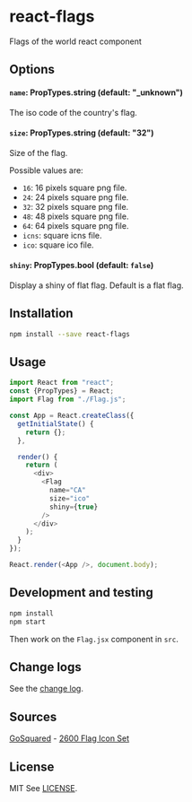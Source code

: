 # react-flags

Flags of the world react component

## Options

#### `name`: PropTypes.string (default: "_unknown")

The iso code of the country's flag.

#### `size`: PropTypes.string (default: "32")

Size of the flag.

Possible values are:
  - `16`: 16 pixels square png file.
  - `24`: 24 pixels square png file.
  - `32`: 32 pixels square png file.
  - `48`: 48 pixels square png file.
  - `64`: 64 pixels square png file.
  - `icns`: square icns file.
  - `ico`: square ico file.

#### `shiny`: PropTypes.bool (default: `false`)

Display a shiny of flat flag. Default is a flat flag.

## Installation

```bash
npm install --save react-flags
```

## Usage
```js
import React from "react";
const {PropTypes} = React;
import Flag from "./Flag.js";

const App = React.createClass({
  getInitialState() {
    return {};
  },

  render() {
    return (
      <div>
        <Flag
          name="CA"
          size="ico"
          shiny={true}
        />
      </div>
    );
  }
});

React.render(<App />, document.body);

```


## Development and testing

```bash
npm install
npm start
```

Then work on the `Flag.jsx` component in `src`.

## Change logs
See the [change log](https://github.com/wiredmax/react-flags/blob/master/CHANGELOG.md).

## Sources
[GoSquared](https://www.gosquared.com) - [2600 Flag Icon Set](https://www.gosquared.com/resources/flag-icons/)

## License
MIT
See [LICENSE](https://github.com/wiredmax/react-flags/blob/master/LICENSE).